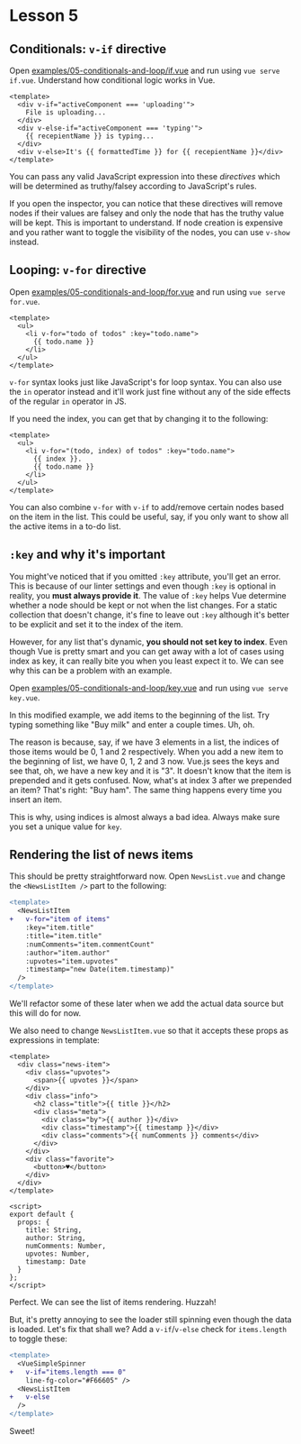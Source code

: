 # Lesson 5

## Conditionals: `v-if` directive

Open [examples/05-conditionals-and-loop/if.vue](../examples/05-conditionals-and-loop/if.vue) and run using `vue serve if.vue`. Understand how conditional logic works in Vue.

```vue
<template>
  <div v-if="activeComponent === 'uploading'">
    File is uploading...
  </div>
  <div v-else-if="activeComponent === 'typing'">
    {{ recepientName }} is typing...
  </div>
  <div v-else>It's {{ formattedTime }} for {{ recepientName }}</div>
</template>
```

You can pass any valid JavaScript expression into these _directives_ which will be determined as truthy/falsey according to JavaScript's rules.

If you open the inspector, you can notice that these directives will remove nodes if their values are falsey and only the node that has the truthy value will be kept. This is important to understand. If node creation is expensive and you rather want to toggle the visibility of the nodes, you can use `v-show` instead.

## Looping: `v-for` directive

Open [examples/05-conditionals-and-loop/for.vue](../examples/05-conditionals-and-loop/for.vue) and run using `vue serve for.vue`.

```vue
<template>
  <ul>
    <li v-for="todo of todos" :key="todo.name">
      {{ todo.name }}
    </li>
  </ul>
</template>
```

`v-for` syntax looks just like JavaScript's for loop syntax. You can also use the `in` operator instead and it'll work just fine without any of the side effects of the regular `in` operator in JS.

If you need the index, you can get that by changing it to the following:

```vue
<template>
  <ul>
    <li v-for="(todo, index) of todos" :key="todo.name">
      {{ index }}.
      {{ todo.name }}
    </li>
  </ul>
</template>
```

You can also combine `v-for` with `v-if` to add/remove certain nodes based on the item in the list. This could be useful, say, if you only want to show all the active items in a to-do list.

## `:key` and why it's important

You might've noticed that if you omitted `:key` attribute, you'll get an error. This is because of our linter settings and even though `:key` is optional in reality, you **must always provide it**. The value of `:key` helps Vue determine whether a node should be kept or not when the list changes. For a static collection that doesn't change, it's fine to leave out `:key` although it's better to be explicit and set it to the index of the item.

However, for any list that's dynamic, **you should not set key to index**. Even though Vue is pretty smart and you can get away with a lot of cases using index as key, it can really bite you when you least expect it to. We can see why this can be a problem with an example.

Open [examples/05-conditionals-and-loop/key.vue](../examples/05-conditionals-and-loop/key.vue) and run using `vue serve key.vue`.

In this modified example, we add items to the beginning of the list. Try typing something like "Buy milk" and enter a couple times. Uh, oh.

The reason is because, say, if we have 3 elements in a list, the indices of those items would be 0, 1 and 2 respectively. When you add a new item to the beginning of list, we have 0, 1, 2 and 3 now. Vue.js sees the keys and see that, oh, we have a new key and it is "3". It doesn't know that the item is prepended and it gets confused. Now, what's at index 3 after we prepended an item? That's right: "Buy ham". The same thing happens every time you insert an item.

This is why, using indices is almost always a bad idea. Always make sure you set a unique value for `key`.

## Rendering the list of news items

This should be pretty straightforward now. Open `NewsList.vue` and change the `<NewsListItem />` part to the following:

```diff
<template>
  <NewsListItem
+   v-for="item of items"
    :key="item.title"
    :title="item.title"
    :numComments="item.commentCount"
    :author="item.author"
    :upvotes="item.upvotes"
    :timestamp="new Date(item.timestamp)"
  />
</template>
```

We'll refactor some of these later when we add the actual data source but this will do for now.

We also need to change `NewsListItem.vue` so that it accepts these props as expressions in template:

```vue
<template>
  <div class="news-item">
    <div class="upvotes">
      <span>{{ upvotes }}</span>
    </div>
    <div class="info">
      <h2 class="title">{{ title }}</h2>
      <div class="meta">
        <div class="by">{{ author }}</div>
        <div class="timestamp">{{ timestamp }}</div>
        <div class="comments">{{ numComments }} comments</div>
      </div>
    </div>
    <div class="favorite">
      <button>♥︎</button>
    </div>
  </div>
</template>

<script>
export default {
  props: {
    title: String,
    author: String,
    numComments: Number,
    upvotes: Number,
    timestamp: Date
  }
};
</script>
```

Perfect. We can see the list of items rendering. Huzzah!

But, it's pretty annoying to see the loader still spinning even though the data is loaded. Let's fix that shall we? Add a `v-if`/`v-else` check for `items.length` to toggle these:

```diff
<template>
  <VueSimpleSpinner
+   v-if="items.length === 0"
    line-fg-color="#F66605" />
  <NewsListItem
+   v-else
  />
</template>
```

Sweet!
